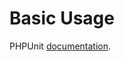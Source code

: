 # Basic Usage

PHPUnit <a href="https://phpunit.readthedocs.io/en/8.5/assertions.html">documentation</a>.